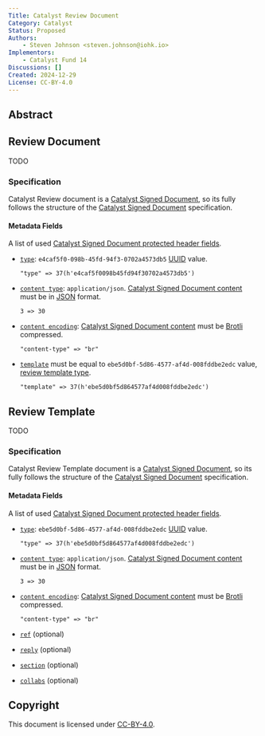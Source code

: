 ```yaml
---
Title: Catalyst Review Document
Category: Catalyst
Status: Proposed
Authors:
    - Steven Johnson <steven.johnson@iohk.io>
Implementors:
    - Catalyst Fund 14
Discussions: []
Created: 2024-12-29
License: CC-BY-4.0
---
```


## Abstract

## Review Document

TODO

### Specification

Catalyst Review document is a [Catalyst Signed Document],
so its fully follows the structure of the [Catalyst Signed Document] specification.

#### Metadata Fields

A list of used [Catalyst Signed Document protected header fields](./../signed_doc/spec.md#signed-object-fields).

* [`type`](./../signed_doc/spec.md#type): `e4caf5f0-098b-45fd-94f3-0702a4573db5` [UUID] value.

  ```CDDL
  "type" => 37(h'e4caf5f0098b45fd94f30702a4573db5')
  ```

* [`content type`](./../signed_doc/spec.md#content-type): `application/json`.
  [Catalyst Signed Document content] must be in [JSON] format.

  ```CDDL
  3 => 30
  ```

* [`content encoding`](./../signed_doc/spec.md#content-encoding-optional): [Catalyst Signed Document content] must be [Brotli] compressed.

  ```CDDL
  "content-type" => "br"
  ```

* [`template`](./../signed_doc/meta.md#ref-document-reference) must be equal to `ebe5d0bf-5d86-4577-af4d-008fddbe2edc` value, [review template type](#review-template).

  ```CDDL
  "template" => 37(h'ebe5d0bf5d864577af4d008fddbe2edc')
  ```

## Review Template

TODO

### Specification

Catalyst Review Template document is a [Catalyst Signed Document],
so its fully follows the structure of the [Catalyst Signed Document] specification.

#### Metadata Fields

A list of used [Catalyst Signed Document protected header fields](./../signed_doc/spec.md#signed-object-fields).

* [`type`](./../signed_doc/spec.md#type): `ebe5d0bf-5d86-4577-af4d-008fddbe2edc` [UUID] value.

  ```CDDL
  "type" => 37(h'ebe5d0bf5d864577af4d008fddbe2edc')
  ```

* [`content type`](./../signed_doc/spec.md#content-type): `application/json`.
  [Catalyst Signed Document content] must be in [JSON] format.

  ```CDDL
  3 => 30
  ```

* [`content encoding`](./../signed_doc/spec.md#content-encoding-optional): [Catalyst Signed Document content] must be [Brotli] compressed.

  ```CDDL
  "content-type" => "br"
  ```

* [`ref`](./../signed_doc/meta.md#ref-document-reference) (optional)
* [`reply`](./../signed_doc/meta.md#reply-reply-reference) (optional)
* [`section`](./../signed_doc/meta.md#section-section-reference) (optional)
* [`collabs`](./../signed_doc/meta.md#collabs-authorized-collaborators) (optional)

## Copyright

This document is licensed under [CC-BY-4.0](https://creativecommons.org/licenses/by/4.0/legalcode).

[Catalyst Signed Document]: ./../signed_doc/spec.md
[Catalyst Signed Document content]: ./../signed_doc/spec.md#signed-object-content
[Brotli]: https://datatracker.ietf.org/doc/html/rfc7932
[JSON]: https://datatracker.ietf.org/doc/html/rfc7159
[UUID]: https://www.rfc-editor.org/rfc/rfc9562.html
